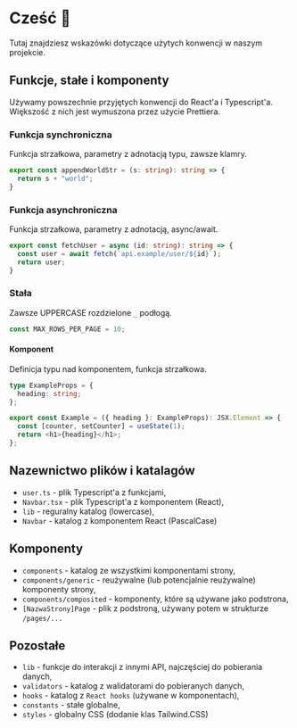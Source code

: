 # Cześć :wave:

Tutaj znajdziesz wskazówki dotyczące użytych konwencji w naszym projekcie.

## Funkcje, stałe i komponenty

Używamy powszechnie przyjętych konwencji do React'a i Typescript'a. Większość z nich jest wymuszona przez użycie Prettiera.

### Funkcja synchroniczna

Funkcja strzałkowa, parametry z adnotacją typu, zawsze klamry.

```ts
export const appendWorldStr = (s: string): string => {
  return s + "world";
}
```

### Funkcja asynchroniczna

Funkcja strzałkowa, parametry z adnotacją, async/await.

```ts
export const fetchUser = async (id: string): string => {
  const user = await fetch(`api.example/user/${id}`);
  return user;
}
```

### Stała

Zawsze UPPERCASE rozdzielone `_` podłogą.

```ts
const MAX_ROWS_PER_PAGE = 10;
```

#### Komponent

Definicja typu nad komponentem, funkcja strzałkowa.

```ts
type ExampleProps = {
  heading: string;
};

export const Example = ({ heading }: ExampleProps): JSX.Element => {
  const [counter, setCounter] = useState(1);
  return <h1>{heading}</h1>;
};
```

## Nazewnictwo plików i katalagów
- `user.ts` - plik Typescript'a z funkcjami,
- `Navbar.tsx` - plik Typescript'a z komponentem (React),
- `lib` - reguralny katalog (lowercase),
- `Navbar` - katalog z komponentem React (PascalCase)

## Komponenty
- `components` - katalog ze wszystkimi komponentami strony,
- `components/generic` - reużywalne (lub potencjalnie reużywalne) komponenty strony,
- `components/composited` - komponenty, które są używane jako podstrona,
- `[NazwaStrony]Page` - plik z podstroną, używany potem w strukturze `/pages/...`

## Pozostałe
- `lib` - funkcje do interakcji z innymi API, najczęściej do pobierania danych,
- `validators` - katalog z walidatorami do pobieranych danych,
- `hooks` - katalog z `React hooks` (używane w komponentach), 
- `constants` - stałe globalne,
- `styles` - globalny CSS (dodanie klas Tailwind.CSS)
